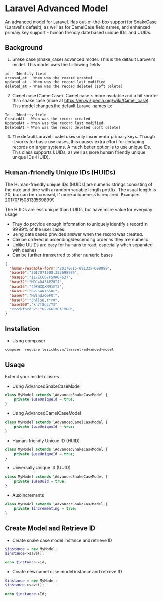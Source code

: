 # Laravel Advanced Model

An advanced model for Laravel. Has out-of-the-box support for SnakeCase (Laravel's default), as well as for CamelCase field names, and enhanced primary key support - human friendly date based unique IDs, and UUIDs.

## Background ##

1. Snake case (snake_case) advanced model. This is the default Laravel's model. This model uses the foillowing fields:

```
id - Identity field
created_at - When was the record created
updated_at - When was the record last modified
deleted_at - When was the record deleted (soft delete)
```

2. Camel case (CamelCase). Camel case is more readable and a bit shorter than snake case (more at https://en.wikipedia.org/wiki/Camel_case). This model changes the default Laravel names to:

```
Id - Identity field
CreatedAt - When was the record created
UpdatedAt - When was the record last modified
DeletedAt - When was the record deleted (soft delete)
```

3. The default Laravel model uses only incremental primary keys. Though it works for basic use cases, this causes extra effort for deduping records on larger systems. A much better option is to use unique IDs. This class supports UUIDs, as well as more human friendly unique unique IDs (HUID).

## Human-friendly Unique IDs (HUIDs) ##
The Human-friendly unique IDs (HUIDs) are numeric strings consisting of the date and time with a random variable length postfix. The usual length is 20, but can be increased, if more uniqueness is required. Example: 20170715081335698999

The HUIDs are less unique than UUIDs, but have more value for everyday usage:
- They do provide enough information to uniquely identify a record in 99.99% of the user cases.
- Being date based provides answer when the record was created.
- Can be ordered in ascending/descending order as they are numeric
- Unlike UUIDs are easy for humans to read, especially when separated with dashes
- Can be further transferred to other numeric bases

```json
{
  "human-readable-form":"20170715-081335-698999",
  "base10":"20170715081335698999",
  "base16":"117ECC67F58A0F637",
  "base32":"MDC4D43APZUIJ",
  "base36":"498WXQXN91ET3",
  "base62":"O225WNTn5DL",
  "base64":"HVindzOeFOt",
  "base75":"3hl}S8,t*rO",
  "base100":"kh7f8dz/Y8"
  "crockford32":"HFV66FXCA1XHQ",  
}
```

## Installation ##

- Using composer

```sh
composer require lesichkovm/laravel-advanced-model
```

## Usage ##

Extend your model classes


- Using AdvancedSnakeCaseModel

```php
class MyModel extends \AdvancedSnakeCaseModel {
    private $useUniqueId = true;
}
```

- Using AdvancedCamelCaseModel

```php
class MyModel extends \AdvancedCamelCaseModel {
    private $useUniqueId = true;
}
```


- Human-friendly Unique ID (HUID)

```php
class MyModel extends \AdvancedSnakeCaseModel {
    private $useUniqueId = true;
}
```

- Universally Unique ID (UUID)

```php
class MyModel extends \AdvancedSnakeCaseModel {
    private $useUuid = true;
}
```

- Autoincrements

```php
class MyModel extends \AdvancedSnakeCaseModel {
    private $incrementing = true;
}
```


## Create Model and Retrieve ID ##

- Create snake case model instance and retrieve ID
```php
$instance = new MyModel;
$instance->save();

echo $instance->id;
```

- Create new camel case model instance and retrieve ID
```php
$instance = new MyModel;
$instance->save();

echo $instance->Id;
```
